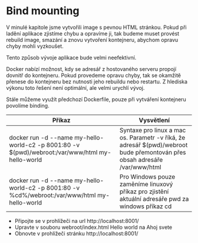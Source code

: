 # Bind mounting

V minulé kapitole jsme vytvořili image s pevnou HTML stránkou. Pokud při ladění aplikace zjistíme chybu a opravíme ji, 
tak budeme muset provést rebuild image, smazání a znovu vytvoření kontejneru, abychom opravu chyby mohli vyzkoušet.

Tento způsob vývoje aplikace bude velmi neefektivní.

Docker nabízí možnost, kdy se adresář z hostovaného serveru propojí dovnitř do kontejneru. Pokud provedeme opravu chyby,
tak se okamžitě přenese do kontejneru bez nutnosti jeho rebuildu nebo restartu. Z hlediska výkonu toto řešení není optimální,
ale velmi urychlí vývoj.

Stále můžeme využít předchozí Dockerfile, pouze při vytváření kontejneru povolíme binding. 

| Příkaz                                                                                           | Vysvětlení                                                                                                                                                |
|--------------------------------------------------------------------------------------------------|-----------------------------------------------------------------------------------------------------------------------------------------------------------|
| docker run -d --name my-hello-world-c2 -p 8001:80 -v $(pwd)/webroot:/var/www/html my-hello-world | Syntaxe pro linux a mac os.  Parametr -v říká, že adresář $(pwd)/webroot bude přemontován přes obsah adresáře /var/www/html                               |
| docker run -d --name my-hello-world-c2 -p 8001:80 -v %cd%/webroot:/var/www/html my-hello-world   | Pro Windows pouze zaměníme linuxový příkaz pro zjistění aktuální adresáře pwd za windows příkaz cd | 

* Připojte se v prohlížeči na url http://localhost:8001/
* Upravte v souboru webroot/index.html Hello world na Ahoj svete
* Obnovte v prohlížeči stránku http://localhost:8001/
